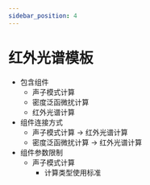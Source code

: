 ```yaml
---
sidebar_position: 4
---
```


# 红外光谱模板

- 包含组件
  - 声子模式计算
  - 密度泛函微扰计算
  - 红外光谱计算
- 组件连接方式
  - 声子模式计算 -> 红外光谱计算
  - 密度泛函微扰计算 -> 红外光谱计算
- 组件参数限制
  - 声子模式计算
    - 计算类型使用标准

